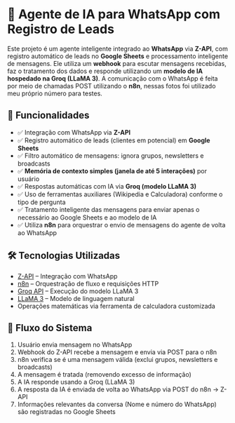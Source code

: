 # 🤖 Agente de IA para WhatsApp com Registro de Leads

Este projeto é um agente inteligente integrado ao **WhatsApp** via **Z-API**, com registro automático de leads no **Google Sheets** e processamento inteligente de mensagens. Ele utiliza um **webhook** para escutar mensagens recebidas, faz o tratamento dos dados e responde utilizando um **modelo de IA hospedado na Groq (LLaMA 3)**. A comunicação com o WhatsApp é feita por meio de chamadas POST utilizando o **n8n**, nessas fotos foi utilizado meu próprio número para testes.

## 📌 Funcionalidades

- ✅ Integração com WhatsApp via **Z-API**
- ✅ Registro automático de leads (clientes em potencial) em **Google Sheets**
- ✅ Filtro automático de mensagens: ignora grupos, newsletters e broadcasts
- ✅ **Memória de contexto simples (janela de até 5 interações)** por usuário
- ✅ Respostas automáticas com IA via **Groq (modelo LLaMA 3)**
- ✅ Uso de ferramentas auxiliares (Wikipedia e Calculadora) conforme o tipo de pergunta
- ✅ Tratamento inteligente das mensagens para enviar apenas o necessário ao Google Sheets e ao modelo de IA
- ✅ Utiliza **n8n** para orquestrar o envio de mensagens do agente de volta ao WhatsApp

## 🛠 Tecnologias Utilizadas

- [Z-API](https://www.z-api.io/) – Integração com WhatsApp
- [n8n](https://n8n.io/) – Orquestração de fluxo e requisições HTTP
- [Groq API](https://groq.com/) – Execução do modelo LLaMA 3
- [LLaMA 3](https://ai.meta.com/llama/) – Modelo de linguagem natural
- Operações matemáticas via ferramenta de calculadora customizada

## 🔄 Fluxo do Sistema

1. Usuário envia mensagem no WhatsApp
2. Webhook do Z-API recebe a mensagem e envia via POST para o n8n
3. n8n verifica se é uma mensagem válida (exclui grupos, newsletters e broadcasts)
4. A mensagem é tratada (removendo excesso de informação)
5. A IA responde usando a Groq (LLaMA 3)
6. A resposta da IA é enviada de volta ao WhatsApp via POST do n8n → Z-API
7. Informações relevantes da conversa (Nome e número do WhatsApp) são registradas no Google Sheets
